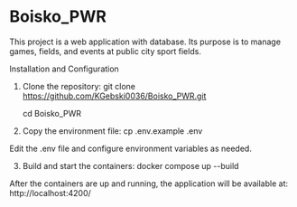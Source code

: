 # Boisko_PWR
This project is a web application with database. Its purpose is to manage games, fields, and events at public city sport fields.

Installation and Configuration

1. Clone the repository:
  git clone https://github.com/KGebski0036/Boisko_PWR.git

    cd Boisko_PWR

2. Copy the environment file:
  cp .env.example .env

Edit the .env file and configure environment variables as needed.

3. Build and start the containers:
  docker compose up --build

After the containers are up and running, the application will be available at: http://localhost:4200/
